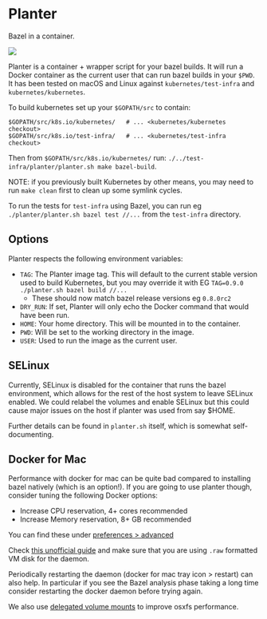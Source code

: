 # Planter 
Bazel in a container.

<img src="planter-logo.svg" />

Planter is a container + wrapper script for your bazel builds.
It will run a Docker container as the current user that can run bazel builds
in your `$PWD`. It has been tested on macOS and Linux against
`kubernetes/test-infra` and `kubernetes/kubernetes`.

To build kubernetes set up your `$GOPATH/src` to contain:
```
$GOPATH/src/k8s.io/kubernetes/   # ... <kubernetes/kubernetes checkout>
$GOPATH/src/k8s.io/test-infra/   # ... <kubernetes/test-infra checkout>
```
Then from `$GOPATH/src/k8s.io/kubernetes/` run:
 `./../test-infra/planter/planter.sh make bazel-build`.

NOTE: if you previously built Kubernetes by other means, you may need to run
`make clean` first to clean up some symlink cycles.

To run the tests for `test-infra` using Bazel, you can run eg `./planter/planter.sh bazel test //...` from
the `test-infra` directory.

## Options

Planter respects the following environment variables:

 - `TAG`: The Planter image tag. This will default to the current stable
   version used to build Kubernetes, but you may override it with EG
   `TAG=0.9.0 ./planter.sh bazel build //...`
   - These should now match bazel release versions eg `0.8.0rc2`
 - `DRY_RUN`: If set, Planter will only echo the Docker command that would have
   been run.
 - `HOME`: Your home directory. This will be mounted in to the container.
 - `PWD`: Will be set to the working directory in the image.
 - `USER`: Used to run the image as the current user.

## SELinux

Currently, SELinux is disabled for the container that runs the bazel
environment, which allows for the rest of the host system to leave SELinux
enabled. We could relabel the volumes and enable SELinux but this could cause
major issues on the host if planter was used from say $HOME.

Further details can be found in `planter.sh` itself, which is somewhat
self-documenting.

## Docker for Mac

Performance with docker for mac can be quite bad compared to installing bazel 
natively (which is an option!). If you are going to use planter though, 
consider tuning the following Docker options:

- Increase CPU reservation, 4+ cores recommended
- Increase Memory reservation, 8+ GB recommended

You can find these under [preferences > advanced](https://docs.docker.com/docker-for-mac/#advanced)

Check [this unofficial guide](https://medium.com/@TomKeur/how-get-better-disk-performance-in-docker-for-mac-2ba1244b5b70)
and make sure that you are using `.raw` formatted VM disk for the daemon. 

Periodically restarting the daemon (docker for mac tray icon > restart) can
also help. In particular if you see the Bazel analysis phase taking a long time
consider restarting the docker daemon before trying again.

We also use [delegated volume mounts](https://docs.docker.com/docker-for-mac/osxfs-caching/) to improve osxfs performance.

